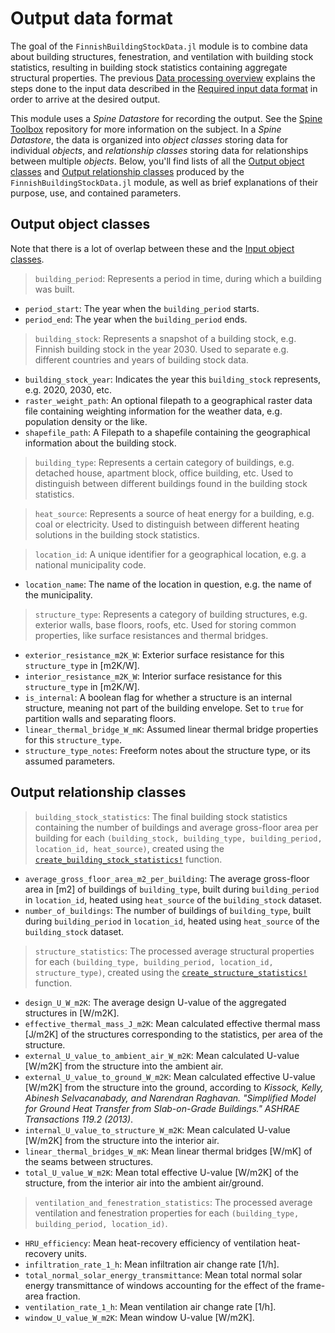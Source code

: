 # Output data format

The goal of the `FinnishBuildingStockData.jl` module is to combine data about
building structures, fenestration, and ventilation with building stock statistics,
resulting in building stock statistics containing aggregate structural properties.
The previous [Data processing overview](@ref) explains the steps done to the
input data described in the [Required input data format](@ref)
in order to arrive at the desired output.

This module uses a *Spine Datastore* for recording the output.
See the [Spine Toolbox](https://github.com/Spine-project/Spine-Toolbox) repository
for more information on the subject.
In a *Spine Datastore*, the data is organized into *object classes* storing data for individual *objects*,
and *relationship classes* storing data for relationships between multiple *objects*.
Below, you'll find lists of all the [Output object classes](@ref) and
[Output relationship classes](@ref) produced by the `FinnishBuildingStockData.jl` module,
as well as brief explanations of their purpose, use, and contained parameters.


## Output object classes

Note that there is a lot of overlap between these and the [Input object classes](@ref).

>`building_period`: Represents a period in time, during which a building was built.
- `period_start`: The year when the `building_period` starts.
- `period_end`: The year when the `building_period` ends.

>`building_stock`: Represents a snapshot of a building stock, e.g. Finnish building stock in the year 2030. Used to separate e.g. different countries and years of building stock data.
- `building_stock_year`: Indicates the year this `building_stock` represents, e.g. 2020, 2030, etc.
- `raster_weight_path`: An optional filepath to a geographical raster data file containing weighting information for the weather data, e.g. population density or the like.
- `shapefile_path`: A Filepath to a shapefile containing the geographical information about the building stock.

>`building_type`: Represents a certain category of buildings, e.g. detached house, apartment block, office building, etc. Used to distinguish between different buildings found in the building stock statistics.

>`heat_source`: Represents a source of heat energy for a building, e.g. coal or electricity. Used to distinguish between different heating solutions in the building stock statistics.

>`location_id`: A unique identifier for a geographical location, e.g. a national municipality code.
- `location_name`: The name of the location in question, e.g. the name of the municipality.

>`structure_type`: Represents a category of building structures, e.g. exterior walls, base floors, roofs, etc. Used for storing common properties, like surface resistances and thermal bridges.
- `exterior_resistance_m2K_W`: Exterior surface resistance for this `structure_type` in [m2K/W].
- `interior_resistance_m2K_W`: Interior surface resistance for this `structure_type` in [m2K/W].
- `is_internal`: A boolean flag for whether a structure is an internal structure, meaning not part of the building envelope. Set to `true` for partition walls and separating floors.
- `linear_thermal_bridge_W_mK`: Assumed linear thermal bridge properties for this `structure_type`.
- `structure_type_notes`: Freeform notes about the structure type, or its assumed parameters.


## Output relationship classes

>`building_stock_statistics`: The final building stock statistics containing the number of buildings and average gross-floor area per building for each `(building_stock, building_type, building_period, location_id, heat_source)`, created using the [`create_building_stock_statistics!`](@ref) function.
- `average_gross_floor_area_m2_per_building`: The average gross-floor area in [m2] of buildings of `building_type`, built during `building_period` in `location_id`, heated using `heat_source` of the `building_stock` dataset.
- `number_of_buildings`: The number of buildings of `building_type`, built during `building_period` in `location_id`, heated using `heat_source` of the `building_stock` dataset.

>`structure_statistics`: The processed average structural properties for each `(building_type, building_period, location_id, structure_type)`, created using the [`create_structure_statistics!`](@ref) function.
- `design_U_W_m2K`: The average design U-value of the aggregated structures in [W/m2K].
- `effective_thermal_mass_J_m2K`: Mean calculated effective thermal mass [J/m2K] of the structures corresponding to the statistics, per area of the structure.
- `external_U_value_to_ambient_air_W_m2K`: Mean calculated U-value [W/m2K] from the structure into the ambient air.
- `external_U_value_to_ground_W_m2K`: Mean calculated effective U-value [W/m2K] from the structure into the ground, according to *Kissock, Kelly, Abinesh Selvacanabady, and Narendran Raghavan. "Simplified Model for Ground Heat Transfer from Slab-on-Grade Buildings." ASHRAE Transactions 119.2 (2013)*.
- `internal_U_value_to_structure_W_m2K`: Mean calculated U-value [W/m2K] from the structure into the interior air.
- `linear_thermal_bridges_W_mK`: Mean linear thermal bridges [W/mK] of the seams between structures.
- `total_U_value_W_m2K`: Mean total effective U-value [W/m2K] of the structure, from the interior air into the ambient air/ground.

>`ventilation_and_fenestration_statistics`: The processed average ventilation and fenestration properties for each `(building_type, building_period, location_id)`.
- `HRU_efficiency`: Mean heat-recovery efficiency of ventilation heat-recovery units.
- `infiltration_rate_1_h`: Mean infiltration air change rate [1/h].
- `total_normal_solar_energy_transmittance`: Mean total normal solar energy transmittance of windows accounting for the effect of the frame-area fraction.
- `ventilation_rate_1_h`: Mean ventilation air change rate [1/h].
- `window_U_value_W_m2K`: Mean window U-value [W/m2K].